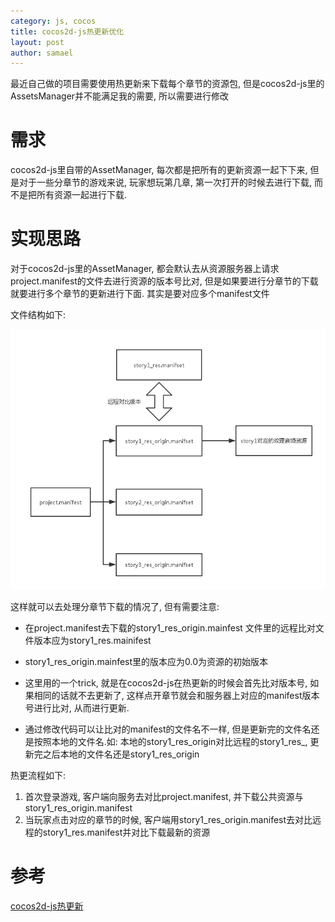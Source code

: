 ```yaml
--- 
category: js, cocos
title: cocos2d-js热更新优化
layout: post
author: samael
--- 
```


最近自己做的项目需要使用热更新来下载每个章节的资源包, 但是cocos2d-js里的AssetsManager并不能满足我的需要, 所以需要进行修改

# 需求

cocos2d-js里自带的AssetManager, 每次都是把所有的更新资源一起下下来, 但是对于一些分章节的游戏来说, 玩家想玩第几章, 第一次打开的时候去进行下载, 而不是把所有资源一起进行下载.

# 实现思路

对于cocos2d-js里的AssetManager, 都会默认去从资源服务器上请求project.manifest的文件去进行资源的版本号比对, 但是如果要进行分章节的下载就要进行多个章节的更新进行下面. 其实是要对应多个manifest文件

文件结构如下:

![files](/img/cocos2d-js_asssetmanager.png)

这样就可以去处理分章节下载的情况了, 但有需要注意:

* 在project.manifest去下载的story1_res_origin.mainfest 文件里的远程比对文件版本应为story1_res.mainifest

* story1_res_origin.mainfest里的版本应为0.0为资源的初始版本

* 这里用的一个trick, 就是在cocos2d-js在热更新的时候会首先比对版本号, 如果相同的话就不去更新了, 这样点开章节就会和服务器上对应的manifest版本号进行比对, 从而进行更新.

* 通过修改代码可以让比对的manifest的文件名不一样, 但是更新完的文件名还是按照本地的文件名.如: 本地的story1_res_origin对比远程的story1_res_, 更新完之后本地的文件名还是story1_res_origin


热更流程如下:

1. 首次登录游戏, 客户端向服务去对比project.manifest, 并下载公共资源与story1_res_origin.manifest
2. 当玩家点击对应的章节的时候, 客户端用story1_res_origin.manifest去对比远程的story1_res.manifest并对比下载最新的资源

# 参考

[cocos2d-js热更新](http://karelgt.com/Cocos2dJS%20%E7%83%AD%E6%9B%B4%E6%96%B0/)
